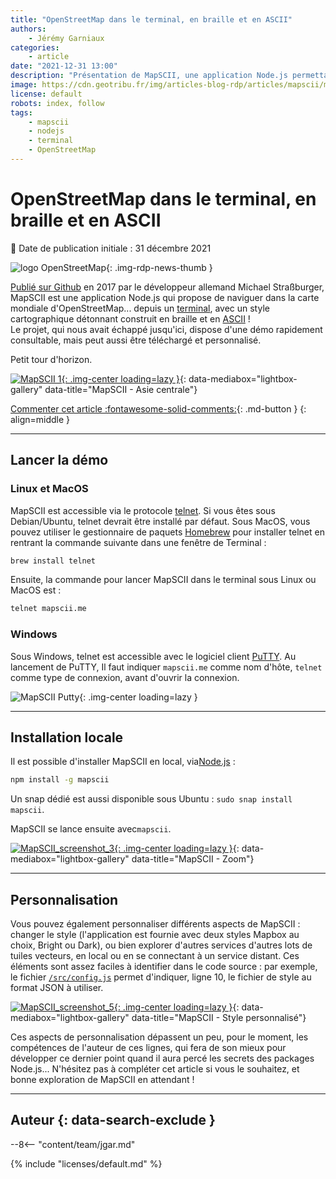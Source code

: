 ```yaml
---
title: "OpenStreetMap dans le terminal, en braille et en ASCII"
authors:
    - Jérémy Garniaux
categories:
    - article
date: "2021-12-31 13:00"
description: "Présentation de MapSCII, une application Node.js permettant de naviguer dans un version ASCII d'OpenStreetMap depuis le terminal."
image: https://cdn.geotribu.fr/img/articles-blog-rdp/articles/mapscii/mapscii_0.png
license: default
robots: index, follow
tags:
    - mapscii
    - nodejs
    - terminal
    - OpenStreetMap
---
```


# OpenStreetMap dans le terminal, en braille et en ASCII

:calendar: Date de publication initiale : 31 décembre 2021

![logo OpenStreetMap](https://cdn.geotribu.fr/img/logos-icones/OpenStreetMap/Openstreetmap.png "logo OpenStreetMap"){: .img-rdp-news-thumb }

[Publié sur Github](https://github.com/rastapasta/mapscii) en 2017 par le développeur allemand Michael Straßburger, MapSCII est une application Node.js qui propose de naviguer dans la carte mondiale d'OpenStreetMap... depuis un [terminal](https://fr.wikipedia.org/wiki/Terminal), avec un style cartographique détonnant construit en braille et en [ASCII](https://fr.wikipedia.org/wiki/American_Standard_Code_for_Information_Interchange) !  
Le projet, qui nous avait échappé jusqu'ici, dispose d'une démo rapidement consultable, mais peut aussi être téléchargé et personnalisé.

Petit tour d'horizon.

[![MapSCII 1](https://cdn.geotribu.fr/img/articles-blog-rdp/articles/mapscii/mapscii_1.png "MapSCII 1"){: .img-center loading=lazy }](https://cdn.geotribu.fr/img/articles-blog-rdp/articles/mapscii/mapscii_1.png){: data-mediabox="lightbox-gallery" data-title="MapSCII - Asie centrale"}

[Commenter cet article :fontawesome-solid-comments:](#__comments){: .md-button }
{: align=middle }

----

## Lancer la démo

### Linux et MacOS

MapSCII est accessible via le protocole [telnet](https://fr.wikipedia.org/wiki/Telnet). Si vous êtes sous Debian/Ubuntu, telnet devrait être installé par défaut. Sous MacOS, vous pouvez utiliser le gestionnaire de paquets [Homebrew](https://brew.sh/index_fr) pour installer telnet en rentrant la commande suivante dans une fenêtre de Terminal :

```bash
brew install telnet
```

Ensuite, la commande pour lancer MapSCII dans le terminal sous Linux ou MacOS est :

```bash
telnet mapscii.me
```

### Windows

Sous Windows, telnet est accessible avec le logiciel client [PuTTY](https://www.putty.org/). Au lancement de PuTTY, Il faut indiquer `mapscii.me` comme nom d'hôte, `telnet` comme type de connexion, avant d'ouvrir la connexion.

![MapSCII Putty](https://cdn.geotribu.fr/img/articles-blog-rdp/articles/mapscii/mapscii_putty.png "MapSCII Putty Windows"){: .img-center loading=lazy }

----

## Installation locale

Il est possible d'installer MapSCII en local, via[Node.js](https://nodejs.org/fr/download/) :

```sh
npm install -g mapscii
```

Un snap dédié est aussi disponible sous Ubuntu : `sudo snap install mapscii`.

MapSCII se lance ensuite avec`mapscii`.

[![MapSCII_screenshot_3](https://cdn.geotribu.fr/img/articles-blog-rdp/articles/mapscii/mapscii_3.png "MapSCII 3"){: .img-center loading=lazy }](https://cdn.geotribu.fr/img/articles-blog-rdp/articles/mapscii/mapscii_3.png){: data-mediabox="lightbox-gallery" data-title="MapSCII - Zoom"}

----

## Personnalisation

Vous pouvez également personnaliser différents aspects de MapSCII : changer le style (l'application est fournie avec deux styles Mapbox au choix, Bright ou Dark), ou bien explorer d'autres services d'autres lots de tuiles vecteurs, en local ou en se connectant à un service distant.
Ces éléments sont assez faciles à identifier dans le code source : par exemple, le fichier [`/src/config.js`](https://github.com/rastapasta/mapscii/blob/2315a3515c8870b8f88b1aa7978922fc7d426777/src/config.js#L10) permet d'indiquer, ligne 10, le fichier de style au format JSON à utiliser.

[![MapSCII_screenshot_5](https://cdn.geotribu.fr/img/articles-blog-rdp/articles/mapscii/mapscii_5.png "MapSCII 5"){: .img-center loading=lazy }](https://cdn.geotribu.fr/img/articles-blog-rdp/articles/mapscii/mapscii_5.png){: data-mediabox="lightbox-gallery" data-title="MapSCII - Style personnalisé"}

Ces aspects de personnalisation dépassent un peu, pour le moment, les compétences de l'auteur de ces lignes, qui fera de son mieux pour développer ce dernier point quand il aura percé les secrets des packages Node.js... N'hésitez pas à compléter cet article si vous le souhaitez, et bonne exploration de MapSCII en attendant !

----

## Auteur {: data-search-exclude }

--8<-- "content/team/jgar.md"

{% include "licenses/default.md" %}
